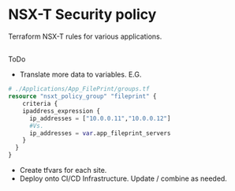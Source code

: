 # NSX-T Security policy
Terraform NSX-T rules for various applications.

##
ToDo
* Translate more data to variables.
E.G.
```terraform
# ./Applications/App_FilePrint/groups.tf
resource "nsxt_policy_group" "fileprint" {
    criteria {
    ipaddress_expression {
      ip_addresses = ["10.0.0.11","10.0.0.12"]
      #Vs.
      ip_addresses = var.app_fileprint_servers
    }
  }
}
```
* Create tfvars for each site.
* Deploy onto CI/CD Infrastructure. Update / combine as needed.
